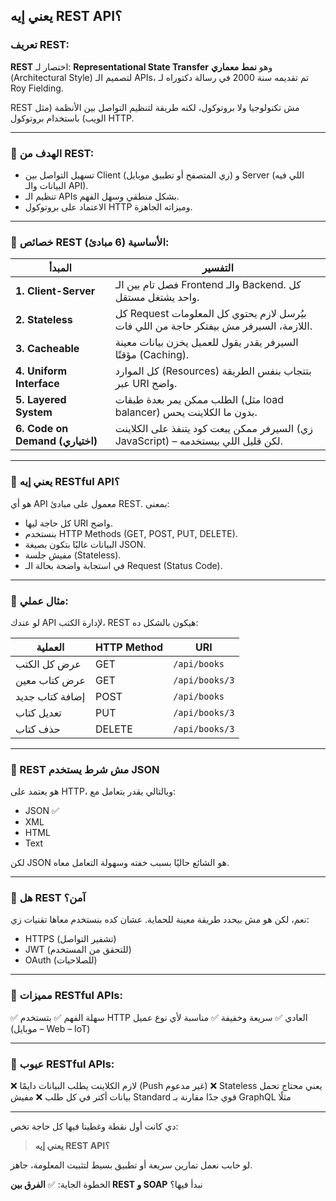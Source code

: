 
##  يعني إيه REST API؟

###  تعريف REST:

**REST** اختصار لـ: **Representational State Transfer**
وهو **نمط معماري** (Architectural Style) لتصميم الـ APIs، تم تقديمه سنة 2000 في رسالة دكتوراه لـ Roy Fielding.

REST مش تكنولوجيا ولا بروتوكول، لكنه طريقة لتنظيم التواصل بين الأنظمة (مثل الويب) باستخدام بروتوكول HTTP.

---

### 🔹 الهدف من REST:

* تسهيل التواصل بين Client (زي المتصفح أو تطبيق موبايل) و Server (اللي فيه البيانات والـ API).
* تنظيم الـ APIs بشكل منطقي وسهل الفهم.
* الاعتماد على بروتوكول HTTP وميزاته الجاهزة.

---

### 🔹 خصائص REST الأساسية (6 مبادئ):

| المبدأ                          | التفسير                                                                                |
| ------------------------------- | -------------------------------------------------------------------------------------- |
| **1. Client-Server**            | فصل تام بين الـ Frontend والـ Backend. كل واحد يشتغل مستقل.                            |
| **2. Stateless**                | كل Request بيُرسل لازم يحتوي كل المعلومات اللازمة، السيرفر مش بيفتكر حاجة من اللي فات. |
| **3. Cacheable**                | السيرفر يقدر يقول للعميل يخزن بيانات معينة مؤقتًا (Caching).                           |
| **4. Uniform Interface**        | كل الموارد (Resources) بتتجاب بنفس الطريقة عبر URI واضح.                               |
| **5. Layered System**           | الطلب ممكن يمر بعدة طبقات (مثل load balancer) بدون ما الكلاينت يحس.                    |
| **6. Code on Demand (اختياري)** | السيرفر ممكن يبعت كود يتنفذ على الكلاينت (زي JavaScript) – لكن قليل اللي بيستخدمه.     |

---

### 🔹 يعني إيه RESTful API؟

هو أي API معمول على مبادئ REST. بمعنى:

* كل حاجة ليها URI واضح.
* بنستخدم HTTP Methods (GET, POST, PUT, DELETE).
* البيانات غالبًا بتكون بصيغة JSON.
* مفيش جلسة (Stateless).
* في استجابة واضحة بحالة الـ Request (Status Code).

---

### 🔹 مثال عملي:

لو عندك API لإدارة الكتب، REST هيكون بالشكل ده:

| العملية         | HTTP Method | URI            |
| --------------- | ----------- | -------------- |
| عرض كل الكتب    | GET         | `/api/books`   |
| عرض كتاب معين   | GET         | `/api/books/3` |
| إضافة كتاب جديد | POST        | `/api/books`   |
| تعديل كتاب      | PUT         | `/api/books/3` |
| حذف كتاب        | DELETE      | `/api/books/3` |

---

### 🔹 REST مش شرط يستخدم JSON

هو يعتمد على HTTP، وبالتالي يقدر يتعامل مع:

* JSON ✅
* XML
* HTML
* Text

لكن JSON هو الشائع حاليًا بسبب خفته وسهولة التعامل معاه.

---

### 🔹 هل REST آمن؟

نعم، لكن هو مش بيحدد طريقة معينة للحماية. عشان كده بنستخدم معاها تقنيات زي:

* HTTPS (تشفير التواصل)
* JWT (للتحقق من المستخدم)
* OAuth (للصلاحيات)

---

### 🔹 مميزات RESTful APIs:

✅ سهلة الفهم
✅ بتستخدم HTTP العادي
✅ سريعة وخفيفة
✅ مناسبة لأي نوع عميل (موبايل – Web – IoT)

---

### 🔹 عيوب RESTful APIs:

❌ لازم الكلاينت يطلب البيانات دايمًا (Push غير مدعوم)
❌ Stateless يعني محتاج تحمل بيانات أكتر في كل طلب
❌ مفيش Standard قوي جدًا مقارنة بـ GraphQL مثلًا

---

دي كانت أول نقطة وغطينا فيها كل حاجة تخص:

> **يعني إيه REST API؟**

لو حابب نعمل تمارين سريعة أو تطبيق بسيط لتثبيت المعلومة، جاهز.

الخطوة الجاية:
✅ **الفرق بين REST و SOAP**
نبدأ فيها؟

